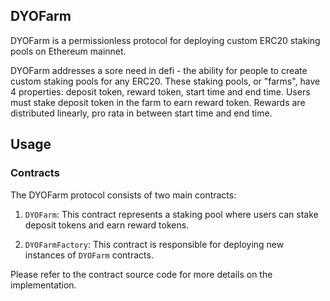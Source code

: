## DYOFarm

DYOFarm is a permissionless protocol for deploying custom ERC20 staking pools on Ethereum mainnet.

DYOFarm addresses a sore need in defi - the ability for people to create custom staking pools for any ERC20. These staking pools, or "farms", have 4 properties: deposit token, reward token, start time and end time. Users must stake deposit token in the farm to earn reward token. Rewards are distributed linearly, pro rata in between start time and end time.

## Usage

### Contracts

The DYOFarm protocol consists of two main contracts:

1. `DYOFarm`: This contract represents a staking pool where users can stake deposit tokens and earn reward tokens.

2. `DYOFarmFactory`: This contract is responsible for deploying new instances of `DYOFarm` contracts.

Please refer to the contract source code for more details on the implementation.
